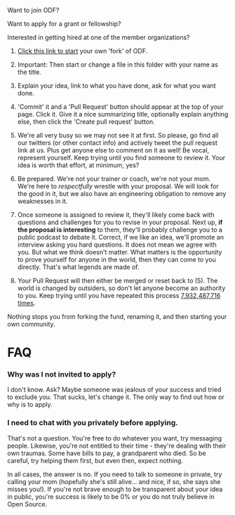 Want to join ODF?

Want to apply for a grant or fellowship?

Interested in getting hired at one of the member organizations?

1. [Click this link to start](https://github.com/OpenDefenseFund/monorepo/edit/main/how-to-apply-for-funding-or-speak/README.md) your own 'fork' of ODF.

2. Important: Then start or change a file in this folder with your name as the title.

3. Explain your idea, link to what you have done, ask for what you want done.

4. 'Commit' it and a 'Pull Request' button should appear at the top of your page. Click it. Give it a nice summarizing title, optionally explain anything else, then click the 'Create pull request' button.

5. We're all very busy so we may not see it at first. So please, go find all our twitters (or other contact info) and actively tweet the pull request link at us. Plus get anyone else to comment on it as well! Be vocal, represent yourself. Keep trying until you find someone to review it. Your idea is worth that effort, at minimum, yes?

6. Be prepared. We're not your trainer or coach, we're not your mom. We're here to *respectfully* wrestle with your proposal. We will look for the good in it, but we also have an engineering obligation to remove any weaknesses in it.

7. Once someone is assigned to review it, they'll likely come back with questions and challenges for you to revise in your proposal. Next up, **if the proposal is interesting** to them, they'll probably challenge you to a public podcast to debate it. Correct, if we like an idea, we'll promote an interview asking you hard questions. It does not mean we agree with you. But what we think doesn't matter. What matters is the opportunity to prove yourself for anyone in the world, then they can come to you directly. That's what legends are made of.

8. Your Pull Request will then either be merged or reset back to (5). The world is changed by outsiders, so don't let anyone become an authority to you. Keep trying until you have repeated this process [7,932,487,716 times](https://www.worldometers.info/world-population/).

Nothing stops you from forking the fund, renaming it, and then starting your own community.

# FAQ

### Why was I not invited to apply?

I don't know. Ask? Maybe someone was jealous of your success and tried to exclude you. That sucks, let's change it. The only way to find out how or why is to apply.

### I need to chat with you privately before applying.

That's not a question. You're free to do whatever you want, try messaging people. Likewise, you're not entitled to their time - they're dealing with their own traumas. Some have bills to pay, a grandparent who died. So be careful, try helping them first, but even then, expect nothing.

In all cases, the answer is no. If you need to talk to someone in private, try calling your mom (hopefully she's still alive... and nice, if so, she says she misses you!). If you're not brave enough to be transparent about your idea in public, you're success is likely to be 0% or you do not truly believe in Open Source.
